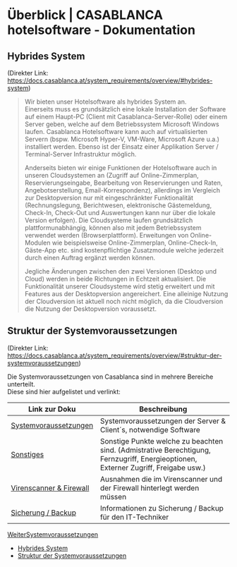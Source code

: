 # Überblick | CASABLANCA hotelsoftware - Dokumentation

## Hybrides System
(Direkter Link: https://docs.casablanca.at/system_requirements/overview/#hybrides-system)

> Wir bieten unser Hotelsoftware als hybrides System an.  
> Einerseits muss es grundsätzlich eine lokale Installation der Software auf einem Haupt-PC (Client mit Casablanca-Server-Rolle) oder einem Server geben, welche auf dem Betriebssystem Microsoft Windows laufen. Casablanca Hotelsoftware kann auch auf virtualisierten Servern (bspw. Microsoft Hyper-V, VM-Ware, Microsoft Azure u.a.) installiert werden. Ebenso ist der Einsatz einer Applikation Server / Terminal-Server Infrastruktur möglich.  
>  
> Anderseits bieten wir einige Funktionen der Hotelsoftware auch in unseren Cloudsystemen an (Zugriff auf Online-Zimmerplan, Reservierungseingabe, Bearbeitung von Reservierungen und Raten, Angebotserstellung, Email-Korrespondenz), allerdings im Vergleich zur Desktopversion nur mit eingeschränkter Funktionalität (Rechnungslegung, Berichtwesen, elektronische Gästemeldung, Check-In, Check-Out und Auswertungen kann nur über die lokale Version erfolgen). Die Cloudsysteme laufen grundsätzlich plattformunabhängig, können also mit jedem Betriebssystem verwendet werden (Browserplattform). Erweitungen von Online-Modulen wie beispielsweise Online-Zimmerplan, Online-Check-In, Gäste-App etc. sind kostenpflichtige Zusatzmodule welche jederzeit durch einen Auftrag ergänzt werden können.  
>  
> Jegliche Änderungen zwischen den zwei Versionen (Desktop und Cloud) werden in beide Richtungen in Echtzeit aktualisiert. Die Funktionalität unserer Cloudsysteme wird stetig erweitert und mit Features aus der Desktopversion angereichert. Eine alleinige Nutzung der Cloudversion ist aktuell noch nicht möglich, da die Cloudversion die Nutzung der Desktopversion voraussetzt.

## Struktur der Systemvoraussetzungen
(Direkter Link: https://docs.casablanca.at/system_requirements/overview/#struktur-der-systemvoraussetzungen)

Die Systemvoraussetzungen von Casablanca sind in mehrere Bereiche unterteilt.  
Diese sind hier aufgelistet und verlinkt:

| Link zur Doku | Beschreibung |
| --- | --- |
| [Systemvoraussetzungen](https://docs.casablanca.at/system_requirements/) | Systemvoraussetzungen der Server & Client´s, notwendige Software |
| [Sonstiges](https://docs.casablanca.at/system_requirements/other) | Sonstige Punkte welche zu beachten sind. (Admistrative Berechtigung, Fernzugriff, Energieoptionen, Externer Zugriff, Freigabe usw.) |
| [Virenscanner & Firewall](https://docs.casablanca.at/system_requirements/virus_scanner_firewall) | Ausnahmen die im Virenscanner und der Firewall hinterlegt werden müssen |
| [Sicherung / Backup](https://docs.casablanca.at/system_requirements/backup) | Informationen zu Sicherung / Backup für den IT-Techniker |

[WeiterSystemvoraussetzungen](https://docs.casablanca.at/system_requirements/)

* [Hybrides System](https://docs.casablanca.at/system_requirements/overview/#hybrides-system)
* [Struktur der Systemvoraussetzungen](https://docs.casablanca.at/system_requirements/overview/#struktur-der-systemvoraussetzungen)